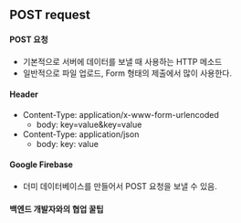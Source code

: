 ## POST request


#### POST 요청
- 기본적으로 서버에 데이터를 보낼 때 사용하는 HTTP 메소드
- 일반적으로 파일 업로드, Form 형태의 제출에서 많이 사용한다.

#### Header
- Content-Type: application/x-www-form-urlencoded
  - body: key=value&key=value
- Content-Type: application/json
  - body: key: value

#### Google Firebase
- 더미 데이터베이스를 만들어서 POST 요청을 보낼 수 있음.

#### 백엔드 개발자와의 협업 꿀팁
####
